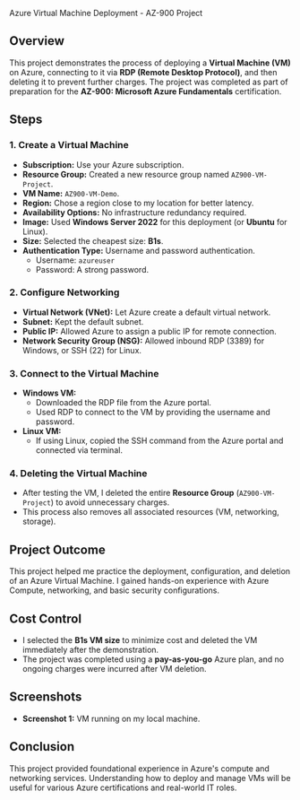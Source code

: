 Azure Virtual Machine Deployment - AZ-900 Project

## Overview
This project demonstrates the process of deploying a **Virtual Machine (VM)** on Azure, connecting to it via **RDP (Remote Desktop Protocol)**, and then deleting it to prevent further charges. The project was completed as part of preparation for the **AZ-900: Microsoft Azure Fundamentals** certification.

## Steps
### 1. Create a Virtual Machine
- **Subscription:** Use your Azure subscription.
- **Resource Group:** Created a new resource group named `AZ900-VM-Project`.
- **VM Name:** `AZ900-VM-Demo`.
- **Region:** Chose a region close to my location for better latency.
- **Availability Options:** No infrastructure redundancy required.
- **Image:** Used **Windows Server 2022** for this deployment (or **Ubuntu** for Linux).
- **Size:** Selected the cheapest size: **B1s**.
- **Authentication Type:** Username and password authentication.
  - Username: `azureuser`
  - Password: A strong password.

### 2. Configure Networking
- **Virtual Network (VNet):** Let Azure create a default virtual network.
- **Subnet:** Kept the default subnet.
- **Public IP:** Allowed Azure to assign a public IP for remote connection.
- **Network Security Group (NSG):** Allowed inbound RDP (3389) for Windows, or SSH (22) for Linux.

### 3. Connect to the Virtual Machine
- **Windows VM:** 
  - Downloaded the RDP file from the Azure portal.
  - Used RDP to connect to the VM by providing the username and password.
- **Linux VM:** 
  - If using Linux, copied the SSH command from the Azure portal and connected via terminal.

### 4. Deleting the Virtual Machine
- After testing the VM, I deleted the entire **Resource Group** (`AZ900-VM-Project`) to avoid unnecessary charges.
- This process also removes all associated resources (VM, networking, storage).

## Project Outcome
This project helped me practice the deployment, configuration, and deletion of an Azure Virtual Machine. I gained hands-on experience with Azure Compute, networking, and basic security configurations.

## Cost Control
- I selected the **B1s VM size** to minimize cost and deleted the VM immediately after the demonstration.
- The project was completed using a **pay-as-you-go** Azure plan, and no ongoing charges were incurred after VM deletion.

## Screenshots
- **Screenshot 1:** VM running on my local machine.

## Conclusion
This project provided foundational experience in Azure's compute and networking services. Understanding how to deploy and manage VMs will be useful for various Azure certifications and real-world IT roles.
